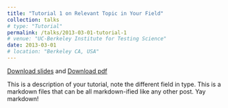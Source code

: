 ```yaml
---
title: "Tutorial 1 on Relevant Topic in Your Field"
collection: talks
# type: "Tutorial"
permalink: /talks/2013-03-01-tutorial-1
# venue: "UC-Berkeley Institute for Testing Science"
date: 2013-03-01
# location: "Berkeley CA, USA"
---
```


[Download slides](https://Exeter26531.github.io/files/template.pptx) and [Download pdf](https://Exeter26531.github.io/files/slides1.pdf)

This is a description of your tutorial, note the different field in type. This is a markdown files that can be all markdown-ified like any other post. Yay markdown!
